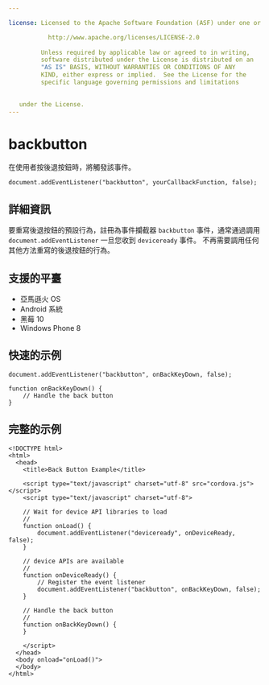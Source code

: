 ```yaml
---

license: Licensed to the Apache Software Foundation (ASF) under one or more contributor license agreements. See the NOTICE file distributed with this work for additional information regarding copyright ownership. The ASF licenses this file to you under the Apache License, Version 2.0 (the "License"); you may not use this file except in compliance with the License. You may obtain a copy of the License at

           http://www.apache.org/licenses/LICENSE-2.0
    
         Unless required by applicable law or agreed to in writing,
         software distributed under the License is distributed on an
         "AS IS" BASIS, WITHOUT WARRANTIES OR CONDITIONS OF ANY
         KIND, either express or implied.  See the License for the
         specific language governing permissions and limitations
    

   under the License.
---
```


# backbutton

在使用者按後退按鈕時，將觸發該事件。

    document.addEventListener("backbutton", yourCallbackFunction, false);
    

## 詳細資訊

要重寫後退按鈕的預設行為，註冊為事件攔截器 `backbutton` 事件，通常通過調用 `document.addEventListener` 一旦您收到 `deviceready` 事件。 不再需要調用任何其他方法重寫的後退按鈕的行為。

## 支援的平臺

*   亞馬遜火 OS
*   Android 系統
*   黑莓 10
*   Windows Phone 8

## 快速的示例

    document.addEventListener("backbutton", onBackKeyDown, false);
    
    function onBackKeyDown() {
        // Handle the back button
    }
    

## 完整的示例

    <!DOCTYPE html>
    <html>
      <head>
        <title>Back Button Example</title>
    
        <script type="text/javascript" charset="utf-8" src="cordova.js"></script>
        <script type="text/javascript" charset="utf-8">
    
        // Wait for device API libraries to load
        //
        function onLoad() {
            document.addEventListener("deviceready", onDeviceReady, false);
        }
    
        // device APIs are available
        //
        function onDeviceReady() {
            // Register the event listener
            document.addEventListener("backbutton", onBackKeyDown, false);
        }
    
        // Handle the back button
        //
        function onBackKeyDown() {
        }
    
        </script>
      </head>
      <body onload="onLoad()">
      </body>
    </html>